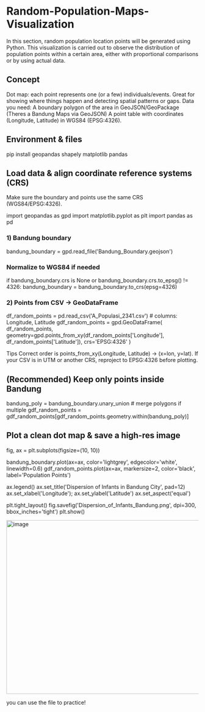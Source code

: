 # Random-Population-Maps-Visualization
In this section, random population location points will be generated using Python. This visualization is carried out to observe the distribution of population points within a certain area, either with proportional comparisons or by using actual data.

## Concept
Dot map: each point represents one (or a few) individuals/events. Great for showing where things happen and detecting spatial patterns or gaps.
Data you need:
  A boundary polygon of the area in GeoJSON/GeoPackage (Theres a Bandung Maps via GeoJSON)
  A point table with coordinates (Longitude, Latitude) in WGS84 (EPSG:4326).

## Environment & files
pip install geopandas shapely matplotlib pandas

## Load data & align coordinate reference systems (CRS)
Make sure the boundary and points use the same CRS (WGS84/EPSG:4326).

import geopandas as gpd
import matplotlib.pyplot as plt
import pandas as pd

### 1) Bandung boundary
bandung_boundary = gpd.read_file('Bandung_Boundary.geojson')

### Normalize to WGS84 if needed
if bandung_boundary.crs is None or bandung_boundary.crs.to_epsg() != 4326:
    bandung_boundary = bandung_boundary.to_crs(epsg=4326)

### 2) Points from CSV → GeoDataFrame
df_random_points = pd.read_csv('A_Populasi_2341.csv')  # columns: Longitude, Latitude
gdf_random_points = gpd.GeoDataFrame(
    df_random_points,
    geometry=gpd.points_from_xy(df_random_points['Longitude'], df_random_points['Latitude']),
    crs='EPSG:4326'
)

Tips
Correct order is points_from_xy(Longitude, Latitude) → (x=lon, y=lat).
If your CSV is in UTM or another CRS, reproject to EPSG:4326 before plotting.

## (Recommended) Keep only points inside Bandung
bandung_poly = bandung_boundary.unary_union  # merge polygons if multiple
gdf_random_points = gdf_random_points[gdf_random_points.geometry.within(bandung_poly)]

## Plot a clean dot map & save a high-res image
fig, ax = plt.subplots(figsize=(10, 10))

bandung_boundary.plot(ax=ax, color='lightgrey', edgecolor='white', linewidth=0.6)
gdf_random_points.plot(ax=ax, markersize=2, color='black', label='Population Points')

ax.legend()
ax.set_title('Dispersion of Infants in Bandung City', pad=12)
ax.set_xlabel('Longitude'); ax.set_ylabel('Latitude')
ax.set_aspect('equal')

plt.tight_layout()
fig.savefig('Dispersion_of_Infants_Bandung.png', dpi=300, bbox_inches='tight')
plt.show()

<img width="682" height="456" alt="image" src="https://github.com/user-attachments/assets/bf46942c-bd13-4abd-91e6-52e71e7fa840" />

you can use the file to practice!



